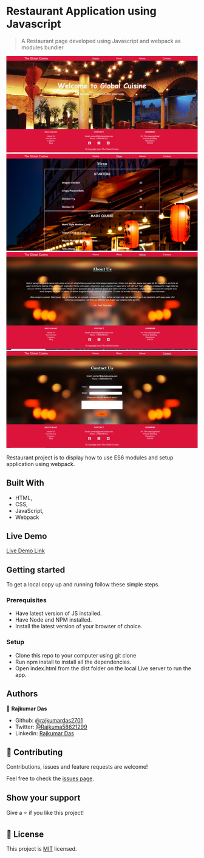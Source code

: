 # Restaurant Application using Javascript

> A Restaurant page developed using Javascript and webpack as modules bundler

![screenshot](./dist/images/home.png)
![screenshot](./dist/images/menu.png)
![screenshot](./dist/images/about.png)
![screenshot](./dist/images/contact.png)

Restaurant project is to display how to use ES6 modules and setup application using webpack.

## Built With

- HTML,
- CSS,
- JavaScript,
- Webpack

## Live Demo

[Live Demo Link](https://rawcdn.githack.com/rajkumardas2701/Restaurant_JS/af1748991bce2f8a60b11ac827788a9bcecc16ce/dist/index.html)

## Getting started

To get a local copy up and running follow these simple steps.

### Prerequisites
- Have latest version of JS installed.
- Have Node and NPM installed.
- Install the latest version of your browser of choice.

### Setup
- Clone this repo to your computer using git clone
- Run npm install to install all the dependencies.
- Open index.html from the dist folder on the local Live server to run the app.

## Authors

👤 **Rajkumar Das**

- Github: [@rajkumardas2701](https://github.com/rajkumardas2701)
- Twitter: [@Rajkuma58621299](https://twitter.com/Rajkuma58621299)
- Linkedin: [Rajkumar Das](https://www.linkedin.com/in/rajkumar-das-41308961/)

## 🤝 Contributing

Contributions, issues and feature requests are welcome!

Feel free to check the [issues page](https://github.com/rajkumardas2701/Restaurant_JS/issues).

## Show your support

Give a ⭐️ if you like this project!

## 📝 License

This project is [MIT](lic.url) licensed.

